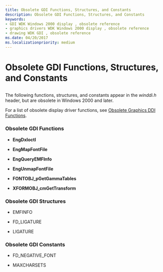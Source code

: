 ```yaml
---
title: Obsolete GDI Functions, Structures, and Constants
description: Obsolete GDI Functions, Structures, and Constants
keywords:
- GDI WDK Windows 2000 display , obsolete reference
- graphics drivers WDK Windows 2000 display , obsolete reference
- drawing WDK GDI , obsolete reference
ms.date: 04/20/2017
ms.localizationpriority: medium
---
```


# Obsolete GDI Functions, Structures, and Constants


## <span id="ddk_obsolete_gdi_functions_structures_and_constants_gg"></span><span id="DDK_OBSOLETE_GDI_FUNCTIONS_STRUCTURES_AND_CONSTANTS_GG"></span>


The following functions, structures, and constants appear in the *winddi.h* header, but are obsolete in Windows 2000 and later.

For a list of obsolete display driver functions, see [Obsolete Graphics DDI Functions](obsolete-graphics-ddi-functions.md).

### <span id="obsolete_gdi_functions"></span><span id="OBSOLETE_GDI_FUNCTIONS"></span>Obsolete GDI Functions

-   **EngDxIoctl**

-   **EngMapFontFile**

-   **EngQueryEMFInfo**

-   **EngUnmapFontFile**

-   **FONTOBJ\_pGetGammaTables**

-   **XFORMOBJ\_cmGetTransform**

### <span id="obsolete_gdi_structures"></span><span id="OBSOLETE_GDI_STRUCTURES"></span>Obsolete GDI Structures

-   EMFINFO

-   FD\_LIGATURE

-   LIGATURE

### <span id="obsolete_gdi_constants"></span><span id="OBSOLETE_GDI_CONSTANTS"></span>Obsolete GDI Constants

-   FD\_NEGATIVE\_FONT

-   MAXCHARSETS

 

 





